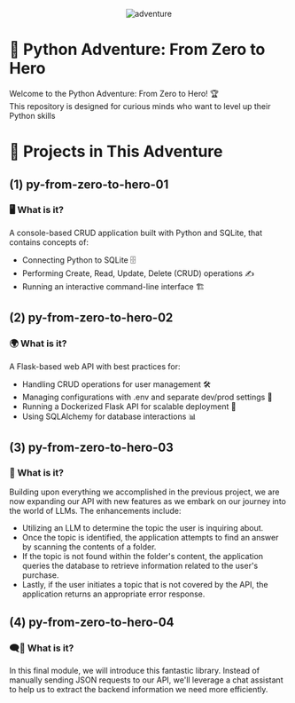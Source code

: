 <p align="center">
  <img src="https://github.com/user-attachments/assets/f139cf84-3a20-4694-816e-a75762b8d5bc" alt="adventure">
</p>


# 🚀 Python Adventure: From Zero to Hero

Welcome to the Python Adventure: From Zero to Hero! 🏆 <br> 
This repository is designed for curious minds who want to level up their Python skills <br> 

# 📌 Projects in This Adventure

## (1) py-from-zero-to-hero-01 
### 🖥️ What is it? 
A console-based CRUD application built with Python and SQLite, that contains concepts of: 
- Connecting Python to SQLite 🗄️ 
- Performing Create, Read, Update, Delete (CRUD) operations ✍️ 
- Running an interactive command-line interface 🏗️ 

## (2) py-from-zero-to-hero-02 
### 🌍 What is it? 
A Flask-based web API with best practices for: 
- Handling CRUD operations for user management 🛠️ 
- Managing configurations with .env and separate dev/prod settings 🔧 
- Running a Dockerized Flask API for scalable deployment 🐳 
- Using SQLAlchemy for database interactions 📊 

## (3) py-from-zero-to-hero-03
### 🤖 What is it?
Building upon everything we accomplished in the previous project, we are now expanding our API with new features as we embark on our journey into the world of LLMs. The enhancements include:

- Utilizing an LLM to determine the topic the user is inquiring about.
- Once the topic is identified, the application attempts to find an answer by scanning the contents of a folder.
- If the topic is not found within the folder's content, the application queries the database to retrieve information related to the user's purchase.
- Lastly, if the user initiates a topic that is not covered by the API, the application returns an appropriate error response.

## (4) py-from-zero-to-hero-04
### 🗨️🤖 What is it?
In this final module, we will introduce this fantastic library. 
Instead of manually sending JSON requests to our API, 
we'll leverage a chat assistant to help us to extract the backend information we need more efficiently.
